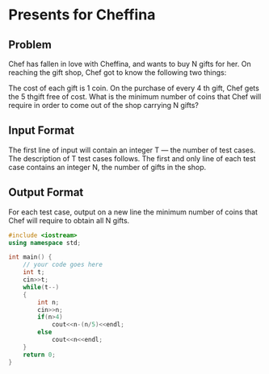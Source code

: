 # Presents for Cheffina
## Problem
Chef has fallen in love with Cheffina, and wants to buy N gifts for her. On reaching the gift shop, Chef got to know the following two things:

The cost of each gift is 1 coin.
On the purchase of every 4 th gift, Chef gets the 5 thgift free of cost.
What is the minimum number of coins that Chef will require in order to come out of the shop carrying N gifts?

## Input Format
The first line of input will contain an integer T — the number of test cases. The description of T test cases follows.
The first and only line of each test case contains an integer N, the number of gifts in the shop.
## Output Format
For each test case, output on a new line the minimum number of coins that Chef will require to obtain all N gifts.

```cpp
#include <iostream>
using namespace std;

int main() {
	// your code goes here
	int t;
	cin>>t;
	while(t--)
	{
	    int n;
	    cin>>n;
	    if(n>4)
	        cout<<n-(n/5)<<endl;
	    else
	        cout<<n<<endl;
	}
	return 0;
}
```